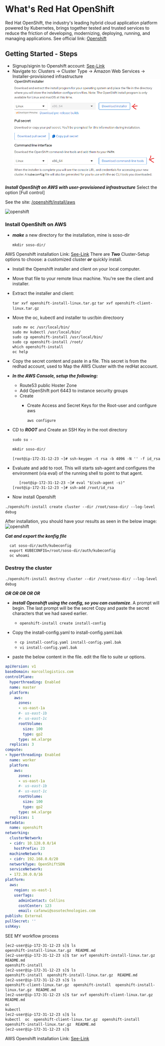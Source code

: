 # What's Red Hat OpenShift
Red Hat OpenShift, the industry's leading hybrid cloud application platform powered by Kubernetes, 
brings together tested and trusted services to reduce the friction of developing, modernizing,
deploying, running, and managing applications. 
See official link: [Openshift](https://www.redhat.com/en/technologies/cloud-computing/openshift)

## Getting Started - Steps
- Signup/signin to Openshift account: [See-Link](https://cloud.redhat.com/openshift/install)
- Navigate to: Clusters -> Cluster Type -> Amazon Web Services -> Installer-provisioned infrastructure
   ![openshift](photos/install.png)

***Install OpenShift on AWS with user-provisioned infrastructure***
 Select the option [Full control]

See the site: [/openshift/install/aws](https://console.redhat.com/openshift/install/aws/user-provisioned)

  ![openshift](photos/openshiftl0.png)

### Install OpenShift on AWS
- ***make*** a new directory for the installation, mine is soso-dir

   ```mkdir soso-dir/```

AWS Openshift installation Link: [See-Link](https://console.redhat.com/openshift/install/aws/installer-provisioned)
There are ***Two*** Cluster-Setup options to choose: a customized cluster ***or*** quickly install.

  - Install the Openshift installer and client on your local computer.
  - Move that file to your remote linux machine. You're see the client and installer.
  - Extract the installer and client: 

     ```tar xvf openshift-install-linux.tar.gz```
     ```tar xvf openshift-client-linux.tar.gz```

  - Move the oc, kubectl and installer to usr/bin directoory

    ```
    sudo mv oc /usr/local/bin/
    sudo mv kubectl /usr/local/bin/
    sudo cp openshift-install /usr/local/bin/
    sudo cp openshift-install /root/
    which openshift-install
    oc help
    ```

  - Copy the secret content and paste in a file. This secret is from the redhad account, 
    used to Map the AWS Cluster with the redHat account.
  - ***In the AWS Console, setup the following:***
      - Route53 public Hoster Zone
      - Add OpenShift port 6443 to instance security groups
      - Create 
        - Create Access and Secret Keys for the Root-user and configure aws

          ```aws configure```

  - CD to ***ROOT*** and Create an SSH Key in the root directory
    
    ```sudo su -```

    ```mkdir soso-dir/```

    ```[root@ip-172-31-12-23 ~]# ssh-keygen -t rsa -b 4096 -N '' -f id_rsa```

  - Evaluate and add to root. This will starts ssh-agent and configures the 
  environment (via eval) of the running shell to point to that agent.

    ```
       [root@ip-172-31-12-23 ~]# eval "$(ssh-agent -s)"
    [root@ip-172-31-12-23 ~]# ssh-add /root/id_rsa
    ```
     
  - Now install Openshift

  ```./openshift-install create cluster --dir /root/soso-dir/ --log-level debug``` 

  After installation, you should have your results as seen in the below image:
  ![openshift](photos/install1.png)

  ***Cat and export the konfig file***
  
  ```
    cat soso-dir/auth/kubeconfig
    export KUBECONFIG=/root/soso-dir/auth/kubeconfig
    oc whoami
  ```
  ### Destroy the cluster
  
  ```./openshift-install destroy cluster --dir /root/soso-dir/ --log-level debug``` 


  ***OR OR OR OR OR***
  
  - ***install Openshift using the config, so you can customize***. 
    A prompt will begin. The last prompt will be the secret
    Copy and paste the secret characters that we had saved earlier.

      - ```openshift-install create install-config``` 

  - Copy the install-config.yaml to install-config.yaml.bak
      - ```cp install-config.yaml install-config.yaml.bak```
      - ```vi install-config.yaml.bak```

  - paste the below content in the file. edit the file to suite ur options.
```yaml
apiVersion: v1
baseDomain: marcollogistics.com
controlPlane:
  hyperthreading: Enabled
  name: master
  platform:
    aws:
      zones:
      - us-east-1a
      #- us-east-1b
      #- us-east-1c
      rootVolume:
        size: 100
        type: gp2
      type: m4.xlarge
  replicas: 3
compute:
- hyperthreading: Enabled
  name: worker
  platform:
    aws:
      zones:
      - us-east-1a
      #- us-east-1b
      #- us-east-1c
      rootVolume:
        size: 100
        type: gp2
      type: m4.xlarge
  replicas: 1
metadata:
  name: openshift
networking:
  clusterNetwork:
  - cidr: 10.128.0.0/14
    hostPrefix: 23
  machineNetwork:
  - cidr: 192.168.0.0/20
  networkType: OpenShiftSDN
  serviceNetwork:
  - 172.30.0.0/16
platform:
  aws:
    region: us-east-1
    userTags:
      adminContact: Collins
      costCenter: 123
      email: cafanwi@sosotechnologies.com
publish: External
pullSecret: ''
sshKey: 
```

 SEE MY workflow process

 ```
 [ec2-user@ip-172-31-12-23 s]$ ls
 openshift-install-linux.tar.gz  README.md
 [ec2-user@ip-172-31-12-23 s]$ tar xvf openshift-install-linux.tar.gz 
 README.md
 openshift-install
 [ec2-user@ip-172-31-12-23 s]$ ls
 openshift-install  openshift-install-linux.tar.gz  README.md
 [ec2-user@ip-172-31-12-23 s]$ ls
 openshift-client-linux.tar.gz  openshift-install  openshift-install-linux.tar.gz  README.md
 [ec2-user@ip-172-31-12-23 s]$ tar xvf openshift-client-linux.tar.gz 
 README.md
 oc
 kubectl
 [ec2-user@ip-172-31-12-23 s]$ ls
 kubectl  oc  openshift-client-linux.tar.gz  openshift-install  openshift-install-linux.tar.gz  README.md
 [ec2-user@ip-172-31-12-23 s]$ 
```

AWS Openshift installation Link: [See-Link](https://docs.openshift.com/container-platform/4.1/installing/installing_aws/installing-aws-account.html)



